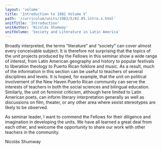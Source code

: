 ```yaml
---
layout: 'volume'
title: 'Introduction to 1982 Volume V'
path: '/curriculum/units/1982/5/82.05.intro.x.html'
unitTitle: 'Introduction'
unitAuthor: 'Nicolás Shumway'
unitVolume: 'Society and Literature in Latin America'
---
```


<body>
 <p>
  Broadly interpreted, the terms “literature” and “society” can cover almost every conceivable subject. It is therefore not surprising that the topics of the unit projects produced by the Fellows in this seminar show a wide range of interest, from Latin American geography and history to popular festivals to liberation theology to Puerto Rican folklore and music. As a result, much of the information in this section can be useful to teachers of several disciplines and levels. It is hoped, for example, that the unit on political involvement of the New Haven Puerto Rican community can serve the interests of teachers in both the social sciences and bilingual education. Similarly, the unit on feminist criticism, although here limited to Latin American poets, can inform literary interpretation generally as well as discussions on film, theater, or any other area where sexist stereotypes are likely to be observed.
 </p>
 <p>
  As seminar leader, I want to commend the Fellows for their diligence and imagination in developing the units. We have all learned a great deal from each other, and welcome the opportunity to share our work with other teachers in the community.
 </p>
 <p>
  Nicolás Shumway
 </p>

</body>

